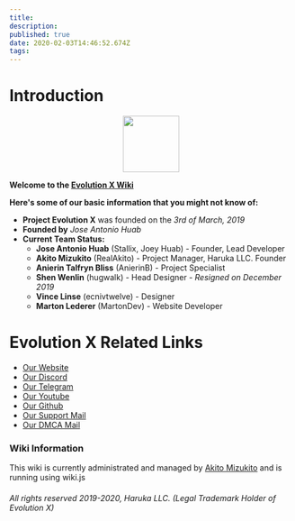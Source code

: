 ```yaml
---
title: 
description: 
published: true
date: 2020-02-03T14:46:52.674Z
tags: 
---
```


# Introduction
<p align="center">
<img src="https://evolution-x.org/assets/img/icon.png" width="100" height="100">
</p>

**Welcome to the [Evolution X Wiki](https://wiki.evolution-x.org)**

**Here's some of our basic information that you might not know of:**
* **Project Evolution X** was founded on the *3rd of March, 2019*
* **Founded by** *Jose Antonio Huab*
* **Current Team Status:**
  * **Jose Antonio Huab** (Stallix, Joey Huab) - Founder, Lead Developer
  * **Akito Mizukito** (RealAkito) - Project Manager, Haruka LLC. Founder
  * **Anierin Talfryn Bliss** (AnierinB) - Project Specialist
  * **Shen Wenlin** (hugwalk) - Head Designer - *Resigned on December 2019*
  * **Vince Linse** (ecnivtwelve) - Designer
  * **Marton Lederer** (MartonDev) - Website Developer

# Evolution X Related Links
* [Our Website](https://evolution-x.org)
* [Our Discord](https://evolution-x.org/discord)
* [Our Telegram](https://evolution-x.org/telegram)
* [Our Youtube](https://evolution-x.org/youtube)
* [Our Github](https://github.com/evolution-x)
* [Our Support Mail](mailto:support@evolution-x.org)
* [Our DMCA Mail](mailto:dmca@evolution-x.org)

### Wiki Information

This wiki is currently administrated and managed by [Akito Mizukito](mailto:akito@evolution-x.org) and is running using wiki.js



###### All rights reserved 2019-2020, Haruka LLC. (Legal Trademark Holder of Evolution X)
